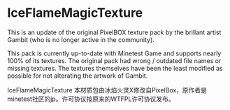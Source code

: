 # IceFlameMagicTexture

This is an update of the original PixelBOX texture pack by the brillant artist Gambit (who is no longer active in the community).

This pack is currently up-to-date with Minetest Game and supports nearly 100% of its textures. The original pack had wrong / outdated file names or missing textures. The textures themselves have been the least modified as possible for not alterating the artwork of Gambit.

IceFlameMagicTexture
本材质包由冰焰火灵X修改自PixelBox，原作者是minetest社区的jp。许可协议按原来的WTFPL许可协议发布。
